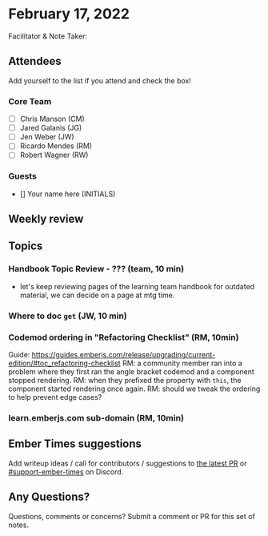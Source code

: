 # February 17, 2022

Facilitator & Note Taker: 

## Attendees

Add yourself to the list if you attend and check the box!

### Core Team

- [ ] Chris Manson (CM)
- [ ] Jared Galanis (JG)
- [ ] Jen Weber (JW)
- [ ] Ricardo Mendes (RM)
- [ ] Robert Wagner (RW)

### Guests

- [] Your name here (INITIALS)

## Weekly review

## Topics

<!-- If you would like to add a topic to the agenda please add a suggestion to the PR using the following format: -->
<!-- ### Your topic (INITIALS, expected duration in minutes) -->

### Handbook Topic Review - ??? (team, 10 min)

- let's keep reviewing pages of the learning team handbook for outdated material, we can decide on a page at mtg time.

### Where to doc `get` (JW, 10 min)

### Codemod ordering in "Refactoring Checklist" (RM, 10min)
Guide: https://guides.emberjs.com/release/upgrading/current-edition/#toc_refactoring-checklist
RM: a community member ran into a problem where they first ran the angle bracket codemod and a component stopped rendering.
RM: when they prefixed the property with `this`, the component started rendering once again.
RM: should we tweak the ordering to help prevent edge cases?

### learn.emberjs.com sub-domain (RM, 10min)

## Ember Times suggestions

Add writeup ideas / call for contributors / suggestions to [the latest PR](https://github.com/ember-learn/ember-blog/pulls?q=is%3Aopen+is%3Apr+label%3A%22%F0%9F%97%9E+embertimes%22%20or%20#support-ember-times) or [#support-ember-times](https://discordapp.com/channels/480462759797063690/485450546887786506) on Discord.

## Any Questions?

Questions, comments or concerns? Submit a comment or PR for this set of notes.
